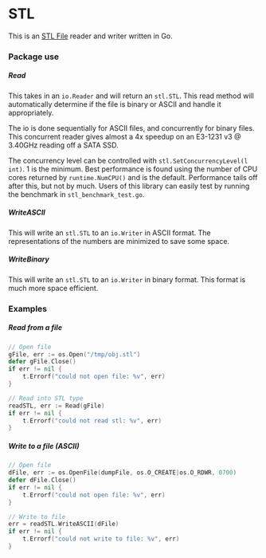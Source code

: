 # STL

This is an [STL File](https://en.wikipedia.org/wiki/STL_(file_format) "Wiki") reader and writer written in Go.

### Package use
##### Read
This takes in an `io.Reader` and will return an `stl.STL`.  This read method will automatically determine if the file is binary or ASCII and handle it appropriately.

The io is done sequentially for ASCII files, and concurrently for binary files.  This concurrent reader gives almost a 4x speedup on an E3-1231 v3 @ 3.40GHz reading off a SATA SSD.

The concurrency level can be controlled with `stl.SetConcurrencyLevel(l int)`.  1 is the minimum.  Best performance is found using the number of CPU cores returned by `runtime.NumCPU()` and is the default.  Performance tails off after this, but not by much.  Users of this library can easily test by running the benchmark in `stl_benchmark_test.go`.

##### WriteASCII
This will write an `stl.STL` to an `io.Writer` in ASCII format.  The representations of the numbers are minimized to save some space.

##### WriteBinary
This will write an `stl.STL` to an `io.Writer` in binary format.  This format is much more space efficient.

### Examples
##### Read from a file
```go
// Open file
gFile, err := os.Open("/tmp/obj.stl")
defer gFile.Close()
if err != nil {
    t.Errorf("could not open file: %v", err)
}

// Read into STL type
readSTL, err := Read(gFile)
if err != nil {
    t.Errorf("could not read stl: %v", err)
}
```

##### Write to a file (ASCII)
```go
// Open file
dFile, err := os.OpenFile(dumpFile, os.O_CREATE|os.O_RDWR, 0700)
defer dFile.Close()
if err != nil {
    t.Errorf("could not open file: %v", err)
}

// Write to file
err = readSTL.WriteASCII(dFile)
if err != nil {
    t.Errorf("could not write to file: %v", err)
}
```